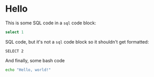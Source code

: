 # Hello

This is some SQL code in a `sql` code block:

```sql
select 1
```

SQL code, but it's not a `sql` code block so it shouldn't get formatted:

```
SELECT 2
```

And finally, some bash code

```bash
echo "Hello, world!"
```
